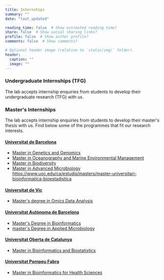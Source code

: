 ```yaml
---
title: Internships
summary: ""
date: "last_updated"

reading_time: false  # Show estimated reading time?
share: false  # Show social sharing links?
profile: false  # Show author profile?
comments: false  # Show comments?

# Optional header image (relative to `static/img/` folder).
header:
  caption: ""
  image: ""
---
```


### Undergraduate Internships (TFG)

The lab accepts internship enquiries from students to develop their undergraduate research (TFG) with us.

### Master's Internships

The lab accepts internship enquiries from students to develop their master's thesis with us. Find below some of the programmes that fit our research interests.

#### [Universitat de Barcelona](https://web.ub.edu/en/)
* [Master in Genetics and Genomics](https://web.ub.edu/en/web/estudis/w/masterdegree-M0Q04)
* [Master in Oceanography and Marine Environmental Management](https://web.ub.edu/en/web/estudis/w/masterdegree-M0605)
* [Master in Biodiversity](https://web.ub.edu/en/web/estudis/w/masterdegree-M0G08)
* [Master in Advanced Microbiology](https://web.ub.edu/en/web/estudis/w/masterdegree-M0Q05)
https://www.uoc.edu/ca/estudis/masters/master-universitari-bioinformatica-bioestadistica

#### [Universitat de Vic](https://www.uvic.cat/en)
* [Master's degree in Omics Data Analysis](https://www.uvic.cat/en/master-degree/omics-data-analysis)

#### [Universitat Autònoma de Barcelona](https://www.uab.cat/web/universitat-autonoma-de-barcelona-1345467954774.html)
* [Master's Degree in Bioinformatics](https://www.uab.cat/web/estudiar/official-master-s-degrees/general-information-1096480962610.html?param1=1327908905033)
* [master's Degree in Applied Microbiology](https://www.uab.cat/web/estudiar/official-master-s-degrees/general-information-1096480962610.html?param1=1096480146625)

#### [Universitat Oberta de Catalunya](https://www.uoc.edu/en/studies)
* [Master in Bioinformatics and Biostatistics](https://www.uoc.edu/ca/estudis/masters/master-universitari-bioinformatica-bioestadistica)

#### [Universitat Pompeu Fabra](https://www.upf.edu/)
* [Master in Bioinformatics for Health Sciences](https://www.upf.edu/web/bioinformatics)
